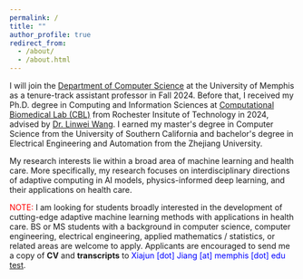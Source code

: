 ```yaml
---
permalink: /
title: ""
author_profile: true
redirect_from: 
  - /about/
  - /about.html
---
```


I will join the [Department of Computer Science](https://www.memphis.edu/cs/) at the University of Memphis as a tenure-track assistant professor in Fall 2024. Before that, I received my Ph.D. degree in Computing and Information Sciences at [Computational Biomedical Lab (CBL)](https://pht180.rit.edu/cblwang/) from Rochester Insitute of Technology in 2024, advised by [Dr. Linwei Wang](https://pht180.rit.edu/cblwang/linwei-wang/). I earned my master's degree in Computer Science from the University of Southern California and bachelor's degree in Electrical Engineering and Automation from the Zhejiang University.

My research interests lie within a broad area of machine learning and health care. More specifically, my research focuses on interdisciplinary directions of adaptive computing in AI models, physics-informed deep learning, and their applications on health care.

<font style="color:red">NOTE:</font> I am looking for students broadly interested in the development of cutting-edge adaptive machine learning methods with applications in health care. BS or MS students with a background in computer science, computer engineering, electrical engineering, applied mathematics / statistics, or related areas are welcome to apply. Applicants are encouraged to send me a copy of **CV** and **transcripts** to <font style="color:blue">Xiajun [dot] Jiang [at] memphis [dot] edu</font> <a href="non-menu-page.md">test</a>.